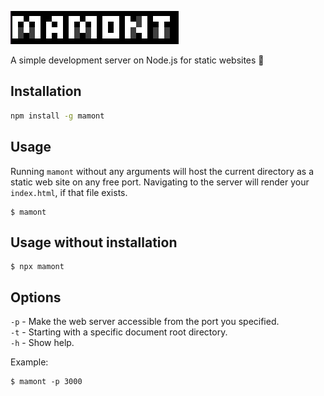 
![alt text](assets/logo.png "Title")

A simple development server on Node.js for static websites 🤘

## Installation

```sh
npm install -g mamont
```

## Usage

Running `mamont` without any arguments will host the current directory as a static web site on any free port. Navigating to the server will render your `index.html`, if that file exists.

```
$ mamont
```

## Usage without installation

```
$ npx mamont
```

## Options

`-p` - Make the web server accessible from the port you specified.  
`-t` -	Starting with a specific document root directory.  
`-h` -	Show help.  

Example:

```
$ mamont -p 3000
```